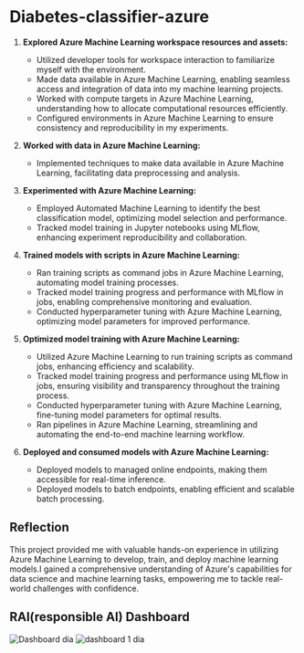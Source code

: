 # Diabetes-classifier-azure

1. **Explored Azure Machine Learning workspace resources and assets:**
   - Utilized developer tools for workspace interaction to familiarize myself with the environment.
   - Made data available in Azure Machine Learning, enabling seamless access and integration of data into my machine learning projects.
   - Worked with compute targets in Azure Machine Learning, understanding how to allocate computational resources efficiently.
   - Configured environments in Azure Machine Learning to ensure consistency and reproducibility in my experiments.

2. **Worked with data in Azure Machine Learning:**
   - Implemented techniques to make data available in Azure Machine Learning, facilitating data preprocessing and analysis.

3. **Experimented with Azure Machine Learning:**
   - Employed Automated Machine Learning to identify the best classification model, optimizing model selection and performance.
   - Tracked model training in Jupyter notebooks using MLflow, enhancing experiment reproducibility and collaboration.

4. **Trained models with scripts in Azure Machine Learning:**
   - Ran training scripts as command jobs in Azure Machine Learning, automating model training processes.
   - Tracked model training progress and performance with MLflow in jobs, enabling comprehensive monitoring and evaluation.
   - Conducted hyperparameter tuning with Azure Machine Learning, optimizing model parameters for improved performance.

5. **Optimized model training with Azure Machine Learning:**
   - Utilized Azure Machine Learning to run training scripts as command jobs, enhancing efficiency and scalability.
   - Tracked model training progress and performance using MLflow in jobs, ensuring visibility and transparency throughout the training process.
   - Conducted hyperparameter tuning with Azure Machine Learning, fine-tuning model parameters for optimal results.
   - Ran pipelines in Azure Machine Learning, streamlining and automating the end-to-end machine learning workflow.

6. **Deployed and consumed models with Azure Machine Learning:**
   - Deployed models to managed online endpoints, making them accessible for real-time inference.
   - Deployed models to batch endpoints, enabling efficient and scalable batch processing.

## Reflection

This project provided me with valuable hands-on experience in utilizing Azure Machine Learning to develop, train, and deploy machine learning models.I gained a comprehensive understanding of Azure's capabilities for data science and machine learning tasks, empowering me to tackle real-world challenges with confidence.

## RAI(responsible AI) Dashboard 
![Dashboard dia](https://github.com/user-attachments/assets/c3fcf7f9-ab9c-402c-92b9-033d49d77203)
![dashboard 1 dia](https://github.com/user-attachments/assets/372baa33-21a3-4dd5-b6fa-ab45c4d8604a)
